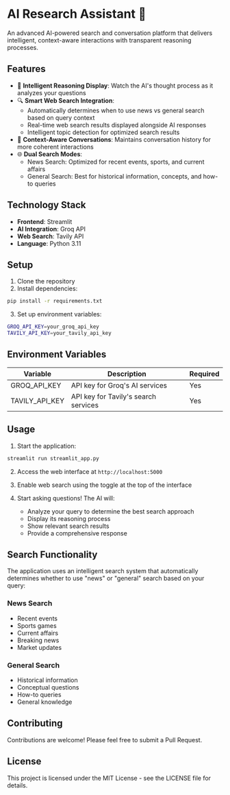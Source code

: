 # AI Research Assistant 🤖

An advanced AI-powered search and conversation platform that delivers intelligent, context-aware interactions with transparent reasoning processes.

## Features

- 🧠 **Intelligent Reasoning Display**: Watch the AI's thought process as it analyzes your questions
- 🔍 **Smart Web Search Integration**: 
  - Automatically determines when to use news vs general search based on query context
  - Real-time web search results displayed alongside AI responses
  - Intelligent topic detection for optimized search results
- 💬 **Context-Aware Conversations**: Maintains conversation history for more coherent interactions
- 🌐 **Dual Search Modes**:
  - News Search: Optimized for recent events, sports, and current affairs
  - General Search: Best for historical information, concepts, and how-to queries

## Technology Stack

- **Frontend**: Streamlit
- **AI Integration**: Groq API
- **Web Search**: Tavily API
- **Language**: Python 3.11

## Setup

1. Clone the repository
2. Install dependencies:
```bash
pip install -r requirements.txt
```

3. Set up environment variables:
```bash
GROQ_API_KEY=your_groq_api_key
TAVILY_API_KEY=your_tavily_api_key
```

## Environment Variables

| Variable | Description | Required |
|----------|-------------|-----------|
| GROQ_API_KEY | API key for Groq's AI services | Yes |
| TAVILY_API_KEY | API key for Tavily's search services | Yes |

## Usage

1. Start the application:
```bash
streamlit run streamlit_app.py
```

2. Access the web interface at `http://localhost:5000`

3. Enable web search using the toggle at the top of the interface

4. Start asking questions! The AI will:
   - Analyze your query to determine the best search approach
   - Display its reasoning process
   - Show relevant search results
   - Provide a comprehensive response

## Search Functionality

The application uses an intelligent search system that automatically determines whether to use "news" or "general" search based on your query:

### News Search
- Recent events
- Sports games
- Current affairs
- Breaking news
- Market updates

### General Search
- Historical information
- Conceptual questions
- How-to queries
- General knowledge

## Contributing

Contributions are welcome! Please feel free to submit a Pull Request.

## License

This project is licensed under the MIT License - see the LICENSE file for details.
